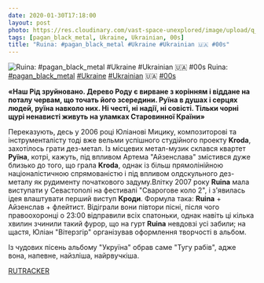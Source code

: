 ```yaml
---
date: 2020-01-30T17:18:00
layout: post
photo: https://res.cloudinary.com/vast-space-unexplored/image/upload/q_auto,dpr_auto,w_auto/photos/photo_868_30-01-2020_17-18-00.jpg
tags: [pagan_black_metal, Ukraine, Ukrainian, 00s]
title: "Ruina: #pagan_black_metal #Ukraine #Ukrainian 🇺🇦 #00s"
---
```

![Ruina: #pagan_black_metal #Ukraine #Ukrainian 🇺🇦 #00s](https://res.cloudinary.com/vast-space-unexplored/image/upload/q_auto,dpr_auto,w_auto/photos/photo_868_30-01-2020_17-18-00.jpg)
Ruina: [#pagan_black_metal](/tags/#pagan_black_metal) [#Ukraine](/tags/#Ukraine) [#Ukrainian](/tags/#Ukrainian) 🇺🇦 [#00s](/tags/#00s)

__«Наш Рід зруйновано. Дерево Роду є вирване з корінням і віддане на поталу червам, що точать його зсередини. Руїна в душах і серцях людей, руїна навколо них. Ні честі, ні надії, ні совісті. Тільки чорні щурі ненависті живуть на уламках Старовинної Країни»__

Переказують, десь у 2006 році Юліанові Мицику, композиторові та інструменталісту тоді вже вельми успішного студійного проекту **Kroda**, захотілось грати дез-метал. Із місцевих метал-музик склався квартет **Руїна**, котрі, кажуть, під впливом Артема &quot;Айзенслава&quot; змістився дуже близько до того, що грала **Kroda**, однак із більш прямолінійною націоналістичною спрямованістю і під впливом олдскульного дез-металу як рудименту початкового задуму.Влітку 2007 року **Ruina** мала виступати у Севастополі на фестивалі &quot;Сварогове коло 2&quot;, і з&#39;явилась ідея влаштувати перший виступ **Кроди**. Формула така: **Ruina** + Айзенслав + флейтист. Відіграли вони півтори пісні, після чого правоохоронці о 23:00 відправили всіх спатоньки, однак навіть ці кілька хвилин зчинили такий фурор, що на гурт **Ruina** невдовзі усі забили; на щастя, Юліан &quot;Вітерзгір&quot; організував оформлення творчості в альбом.

Із чудових пісень альбому &quot;Укруїна&quot; обрав саме &quot;Тугу рабів&quot;, адже вона, напевне, найзліша, найрвучкіша.

[RUTRACKER](https://rutracker.org/forum/viewtopic.php?t=1623146)
